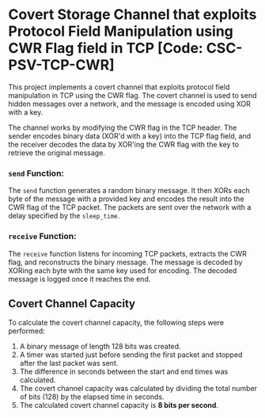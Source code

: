 # Covert Storage Channel that exploits Protocol Field Manipulation using CWR Flag field in TCP [Code: CSC-PSV-TCP-CWR] 

This project implements a covert channel that exploits protocol field manipulation in TCP using the CWR flag. The covert channel is used to send hidden messages over a network, and the message is encoded using XOR with a key.

The channel works by modifying the CWR flag in the TCP header. The sender encodes binary data (XOR'd with a key) into the TCP flag field, and the receiver decodes the data by XOR'ing the CWR flag with the key to retrieve the original message. 

### `send` Function:
The `send` function generates a random binary message. It then XORs each byte of the message with a provided key and encodes the result into the CWR flag of the TCP packet. The packets are sent over the network with a delay specified by the `sleep_time`.

### `receive` Function:
The `receive` function listens for incoming TCP packets, extracts the CWR flag, and reconstructs the binary message. The message is decoded by XORing each byte with the same key used for encoding. The decoded message is logged once it reaches the end.

## Covert Channel Capacity

To calculate the covert channel capacity, the following steps were performed:

1. A binary message of length 128 bits was created.
2. A timer was started just before sending the first packet and stopped after the last packet was sent.
3. The difference in seconds between the start and end times was calculated.
4. The covert channel capacity was calculated by dividing the total number of bits (128) by the elapsed time in seconds.
5. The calculated covert channel capacity is **8 bits per second**.

